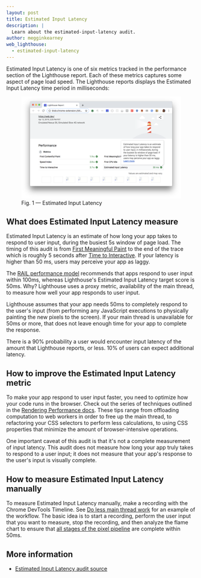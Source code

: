 ```yaml
---
layout: post
title: Estimated Input Latency
description: |
  Learn about the estimated-input-latency audit.
author: megginkearney
web_lighthouse:
  - estimated-input-latency
---
```


Estimated Input Latency is one of six metrics tracked in the performance section of the Lighthouse report.
Each of these metrics captures some aspect of page load speed.
The Lighthouse reports displays the Estimated Input Latency time period in milliseconds:

<figure class="w-figure">
  <img class="w-screenshot w-screenshot--filled" src="estimated-input-latency.png" alt="Lighthouse: Estimated Input Latency">
  <figcaption class="w-figcaption">
    Fig. 1 — Estimated Input Latency
  </figcaption>
</figure>

## What does Estimated Input Latency measure

Estimated Input Latency is an estimate of how long your app takes to respond to user input,
during the busiest 5s window of page load.
The timing of this audit is from
[First Meaningful Paint](/performance-audits/first-meaningful-paint)
to the end of the trace which is roughly 5 seconds after
[Time to Interactive](/performance-audits/interactive).
If your latency is higher than 50 ms, users may perceive your app as laggy.

The [RAIL performance model](https://developers.google.com/web/fundamentals/performance/rail)
recommends that apps respond to user input within 100ms,
whereas Lighthouse's Estimated Input Latency target score is 50ms. Why?
Lighthouse uses a proxy metric,
availability of the main thread,
to measure how well your app responds to user input.

Lighthouse assumes that your app needs 50ms to completely respond to the user's input
(from performing any JavaScript executions to physically painting the new pixels to the screen).
If your main thread is unavailable for 50ms or more,
that does not leave enough time for your app to complete the response.

There is a 90% probability a user would encounter input latency of the amount that Lighthouse reports, or less.
10% of users can expect additional latency.

## How to improve the Estimated Input Latency metric

To make your app respond to user input faster,
you need to optimize how your code runs in the browser. 
Check out the series of techniques outlined in the
[Rendering Performance docs](https://developers.google.com/web/fundamentals/performance/rendering/).
These tips range from offloading computation to web workers in order to free up the main thread,
to refactoring your CSS selectors to perform less calculations,
to using CSS properties that minimize the amount of browser-intensive operations.

One important caveat of this audit is that it's not a complete measurement of input latency.
This audit does not measure how long your app truly takes to respond to a user input;
it does not measure that your app's response to the user's input is visually complete.

## How to measure Estimated Input Latency manually

To measure Estimated Input Latency manually,
make a recording with the Chrome DevTools Timeline.
See [Do less main thread work](https://developers.google.com/web/tools/chrome-devtools/speed/get-started#main)
for an example of the workflow.
The basic idea is to start a recording, perform the user input that you want to measure,
stop the recording, and then analyze the flame chart to ensure that
[all stages of the pixel pipeline](https://developers.google.com/web/fundamentals/performance/rendering/#the_pixel_pipeline)
are complete within 50ms.

## More information

- [Estimated Input Latency audit source](https://github.com/GoogleChrome/lighthouse/blob/master/lighthouse-core/audits/metrics/first-contentful-paint.js)


